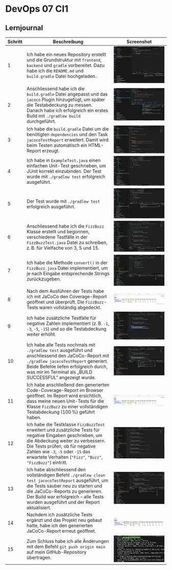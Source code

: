 # DevOps 07 CI1

## Lernjournal

| Schritt | Beschreibung | Screenshot |
|--------|--------------|------------|
| 1 | Ich habe ein neues Repository erstellt und die Grundstruktur mit `frontend`, `backend` und `gradle` vorbereitet. Dazu habe ich die `README.md` und `build.gradle` Datei hochgeladen.. | ![CI-01.png](images/CI-01.png) |
| 2 | Anschliessend habe ich die `build.gradle` Datei angepasst und das `jacoco` Plugin hinzugefügt, um später die Testabdeckung zu messen. Danach habe ich erfolgreich ein erstes Build mit `./gradlew build` durchgeführt. | ![CI-02.png](images/CI-02.png) |
| 3 | Ich habe die `build.gradle` Datei um die benötigten `dependencies` und den Task `jacocoTestReport` erweitert. Damit wird beim Testen automatisch ein HTML-Report erzeugt. | ![CI-03.png](images/CI-03.png) |
| 4 | Ich habe in `ExampleTest.java` einen einfachen Unit-Test geschrieben, um JUnit korrekt einzubinden. Der Test wurde mit `./gradlew test` erfolgreich ausgeführt. | ![CI-04.png](images/CI-04.png) |
| 5 | Der Test wurde mit `./gradlew test` erfolgreich ausgeführt. | ![CI-05.png](images/CI-05.png) |
| 6 | Anschliessend habe ich die `FizzBuzz` Klasse erstellt und begonnen, verschiedene Testfälle in der `FizzBuzzTest.java` Datei zu schreiben, z. B. für Vielfache von 3, 5 und 15. | ![CI-06.png](images/CI-06.png) |
| 7 | Ich habe die Methode `convert()` in der `FizzBuzz.java` Datei implementiert, um je nach Eingabe entsprechende Strings zurückzugeben. | ![CI-07.png](images/CI-07.png) |
| 8 | Nach dem Ausführen der Tests habe ich mit JaCoCo den Coverage-Report geöffnet und überprüft. Die `FizzBuzz`-Tests waren vollständig abgedeckt. | ![CI-08.png](images/CI-08.png) |
| 9 | Ich habe zusätzliche Testfälle für negative Zahlen implementiert (z. B. `-1`, `-3`, `-5`, `-15`) und so die Testabdeckung weiter erhöht. | ![CI-09.png](images/CI-09.png) |
| 10 | Ich habe alle Tests nochmals mit `./gradlew test` ausgeführt und anschliessend den JaCoCo-Report mit `./gradlew jacocoTestReport` generiert. Beide Befehle liefen erfolgreich durch, was mir im Terminal als „BUILD SUCCESSFUL“ angezeigt wurde. | ![CI-10.png](images/CI-10.png) |
| 11 | Ich habe anschließend den generierten Code-Coverage-Report im Browser geöffnet. Im Report wird ersichtlich, dass meine neuen Unit-Tests für die Klasse `FizzBuzz` zu einer vollständigen Testabdeckung (100 %) geführt haben. | ![CI-11.png](images/CI-11.png) |
| 12 | Ich habe die Testklasse `FizzBuzzTest` erweitert und zusätzliche Tests für negative Eingaben geschrieben, um die Abdeckung weiter zu verbessern. Die Tests prüfen, ob für negative Zahlen wie `-3`, `-5` oder `-15` das erwartete Verhalten (`"Fizz"`, `"Buzz"`, `"FizzBuzz"`) eintritt. | ![CI-12.png](images/CI-12.png) |
| 13 | Ich habe abschliessend den vollständigen Befehl `./gradlew clean test jacocoTestReport` ausgeführt, um die Tests sauber neu zu starten und die JaCoCo-Reports zu generieren. Der Build war erfolgreich – alle Tests wurden ausgeführt und der Report aktualisiert. | ![CI-13.png](images/CI-13.png) |
| 14 | Nachdem ich zusätzliche Tests ergänzt und das Projekt neu gebaut hatte, habe ich den generierten JaCoCo-Report erneut geöffnet. | ![CI-14.png](images/CI-14.png) |
| 15 | Zum Schluss habe ich alle Änderungen mit dem Befehl `git push origin main` auf mein GitHub-Repository übertragen. | ![CI-15.png](images/CI-15.png) |
